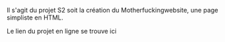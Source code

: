 Il s'agit du projet S2 soit la création du Motherfuckingwebsite, une page simpliste en HTML. 

Le lien du projet en ligne se trouve ici 
